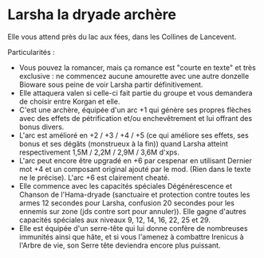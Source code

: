 # Larsha la dryade archère

Elle vous attend près du lac aux fées, dans les Collines de Lancevent.

Particularités :

- Vous pouvez la romancer, mais ça romance est "courte en texte" et très exclusive : ne commencez aucune amourette avec une autre donzelle Bioware sous peine de voir Larsha partir définitivement.
- Elle attaquera valen si celle-ci fait partie du groupe et vous demandera de choisir entre Korgan et elle.
- C'est une archère, équipée d'un arc +1 qui génère ses propres flèches avec des effets de pétrification et/ou enchevêtrement et lui offrant des bonus divers.
- L'arc est amélioré en +2 / +3 / +4 / +5 (ce qui améliore ses effets, ses bonus et ses dégâts (monstrueux à la fin)) quand Larsha atteint respectivement 1,5M / 2,2M / 2,9M / 3,6M d'xps.
- L'arc peut encore être upgradé en +6 par cespenar en utilisant Dernier mot +4 et un composant original ajouté par le mod. (Rien dans le texte ne le précise). L'arc +6 est clairement cheaté.
- Elle commence avec les capacités spéciales Dégénérescence et Chanson de l'Hama-dryade (sanctuaire et protection contre toutes les armes 12 secondes pour Larsha, confusion 20 secondes pour les ennemis sur zone (jds contre sort pour annuler)). Elle gagne d'autres capacités spéciales aux niveaux 9, 12, 14, 16, 22, 25 et 29.
- Elle est équipée d'un serre-tête qui lui donne confère de nombreuses immunités ainsi que hâte, et si vous l'amenez à combattre Irenicus à l'Arbre de vie, son Serre tête deviendra encore plus puissant.
